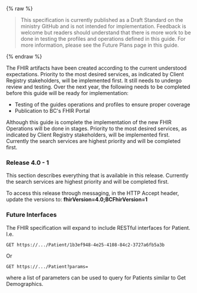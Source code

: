 {% raw %}
<blockquote class="stu-note">
<p>
This specification is currently published as a Draft Standard on the ministry GitHub and is not intended for implementation. Feedback is welcome but readers should understand that there is more work to be done in testing the profiles and operations defined in this guide. For more information, please see the Future Plans page in this guide. </p>
</blockquote>
{% endraw %}

The FHIR artifacts have been created according to the current understood expectations. Priority to the most desired services, as indicated by Client Registry stakeholders, will be implemented first. It still needs to undergo review and testing. Over the next year, the following needs to be completed before this guide will be ready for implementation:

* Testing of the guides operations and profiles to ensure proper coverage
* Publication to BC's FHIR Portal

Although this guide is complete the implementation of the new FHIR Operations will be done in stages.  Priority to the most desired services, as indicated by Client Registry stakeholders, will be implemented first.  Currently the search services are highest priority and will be completed first.

### Release 4.0 - 1

This section describes everything that is available in this release. Currently the search services are highest priority and will be completed first.

To access this release through messaging, in the HTTP Accept header, update the versions to:
<b> fhirVersion=4.0;BCFhirVersion=1 </b>

### Future Interfaces

The FHIR specification will expand to include RESTful interfaces for Patient.  I.e.

	GET https://.../Patient/1b3ef948-4e25-4108-84c2-3727a6fb5a3b

Or

	GET https://.../Patient?params=

where a list of parameters can be used to query for Patients similar to Get Demographics.

